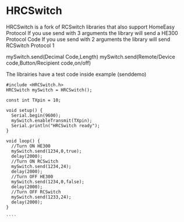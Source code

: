 HRCSwitch
=========
HRCSwitch is a fork of RCSwitch libraries that also support HomeEasy Protocol
If you use send with 3 arguments the library will send a HE300 Protocol Code
If you use send with 2 arguments the library will send RCSwitch Protocol 1

mySwitch.send(Decimal Code,Length)
mySwitch.send(Remote/Device code,Button/Recipient code,on/off)


The librairies have a test code inside example (senddemo)

`````
#include <HRCSwitch.h>
HRCSwitch mySwitch = HRCSwitch();

const int TXpin = 10;

void setup() {
  Serial.begin(9600);
  mySwitch.enableTransmit(TXpin);
  Serial.println("HRCSwitch ready");
}

void loop() {
  //Turn ON HE300 
  mySwitch.send(1234,0,true);
  delay(2000);
  //Turn ON RCSwitch
  mySwitch.send(1234,24);
  delay(2000);
  //Turn OFF HE300 
  mySwitch.send(1234,0,false);
  delay(2000);
  //Turn OFF RCSwitch
  mySwitch.send(1233,24);
  delay(2000);
}

````
